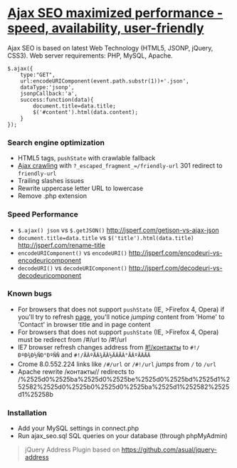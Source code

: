 # [Ajax SEO maximized performance - speed, availability, user-friendly](http://lab.laukstein.com/jsonp-ajax-seo/)
Ajax SEO is based on latest Web Technology (HTML5, JSONP, jQuery, CSS3). Web server requirements: PHP, MySQL, Apache.
    
    $.ajax({
        type:"GET",
        url:encodeURIComponent(event.path.substr(1))+'.json',
        dataType:'jsonp',
        jsonpCallback:'a',
        success:function(data){
            document.title=data.title;
            $('#content').html(data.content);
        }
    });
    

### Search engine optimization

 -  HTML5 tags, `pushState` with crawlable fallback
 -  [Ajax crawling](http://code.google.com/web/ajaxcrawling/docs/getting-started.html) with `?_escaped_fragment_=/friendly-url` 301 redirect to `friendly-url`
 -  Trailing slashes issues
 -  Rewrite uppercase letter URL to lowercase
 -  Remove .php extension


### Speed Performance

 -  `$.ajax() json` vs `$.getJSON()` <http://jsperf.com/getjson-vs-ajax-json>
 -  `document.title=data.title` vs `$('title').html(data.title)` <http://jsperf.com/rename-title>
 -  `encodeURIComponent()` vs `encodeURI()` <http://jsperf.com/encodeuri-vs-encodeuricomponent>
 -  `decodeURI()` vs `decodeURIComponent()` <http://jsperf.com/decodeuri-vs-decodeuricomponent>


### Known bugs

 -  For browsers that does not support `pushState` (IE, >Firefox 4, Opera) if you'll try to refresh [page](http://lab.laukstein.com/ajax-seo/#!/contact), you'll notice *jumping* content from 'Home' to 'Contact' in browser title and in page content
 -  For browsers that does not support `pushState` (IE, >Firefox 4, Opera) must be redirect from /#/url to /#!/url
 -  IE7 browser refresh changes address from [#!/контакты](http://lab.laukstein.com/ajax-seo/#!/контакты) to `#!/ÐºÐ¾Ð½ÑÐ°ÐºÑÑ` and `#!/ÃÂºÃÂ¾ÃÂ½ÃÂÃÂ°ÃÂºÃÂÃÂ`
 -  Crome 8.0.552.224 links like `/#/url` or `/#!/url` *jumps* from `/` to `/url`
 -  Apache rewrite /контакты// redirects to /%2525d0%2525ba%2525d0%2525be%2525d0%2525bd%2525d1%252582%2525d0%2525b0%2525d0%2525ba%2525d1%252582%2525d1%25258b


### Installation

 -  Add your MySQL settings in connect.php
 -  Run ajax_seo.sql SQL queries on your database (through phpMyAdmin)


> jQuery Address Plugin based on <https://github.com/asual/jquery-address>